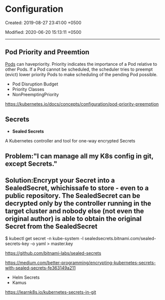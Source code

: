 # Configuration

Created: 2019-08-27 23:41:00 +0500

Modified: 2020-06-20 15:13:11 +0500

---

## Pod Priority and Preemtion

[Pods](https://kubernetes.io/docs/user-guide/pods) can havepriority. Priority indicates the importance of a Pod relative to other Pods. If a Pod cannot be scheduled, the scheduler tries to preempt (evict) lower priority Pods to make scheduling of the pending Pod possible.

- Pod Disruption Budget
- Priority Classes
- NonPreemptingPriority

<https://kubernetes.io/docs/concepts/configuration/pod-priority-preemption>

## Secrets

- **Sealed Secrets**

A Kubernetes controller and tool for one-way encrypted Secrets

## Problem:"I can manage all my K8s config in git, except Secrets."

## Solution:Encrypt your Secret into a SealedSecret, whichissafe to store - even to a public repository. The SealedSecret can be decrypted only by the controller running in the target cluster and nobody else (not even the original author) is able to obtain the original Secret from the SealedSecret

$ kubectl get secret -n kube-system -l sealedsecrets.bitnami.com/sealed-secrets-key -o yaml > master.key

<https://github.com/bitnami-labs/sealed-secrets>

<https://medium.com/better-programming/encrypting-kubernetes-secrets-with-sealed-secrets-fe363149a211>

- Helm Secrets
- Kamus

<https://learnk8s.io/kubernetes-secrets-in-git>
